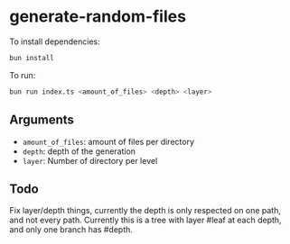 # generate-random-files

To install dependencies:

```bash
bun install
```

To run:

```bash
bun run index.ts <amount_of_files> <depth> <layer>
```

## Arguments

- `amount_of_files`: amount of files per directory
- `depth`: depth of the generation
- `layer`: Number of directory per level

## Todo

Fix layer/depth things, currently the depth is only respected on one path, and not every path.
Currently this is a tree with layer #leaf at each depth, and only one branch has #depth.
